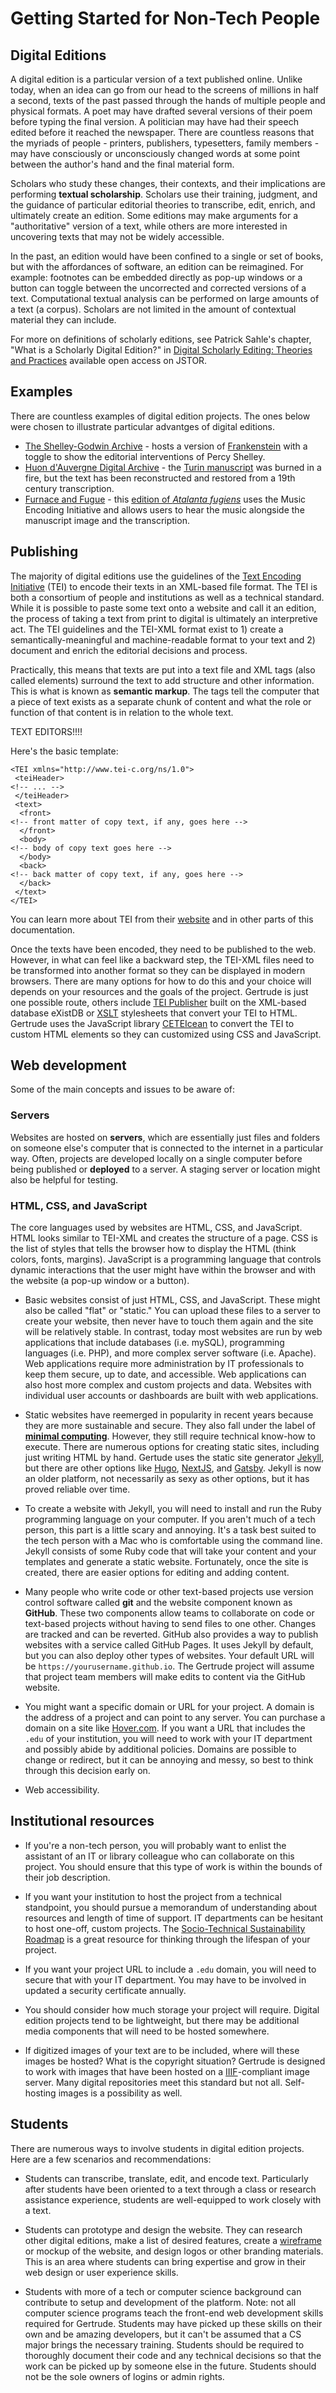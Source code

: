 # Getting Started for Non-Tech People

## Digital Editions 

A digital edition is a particular version of a text published online. Unlike today, when an idea can go from our head to the screens of millions in half a second, texts of the past passed through the hands of multiple people and physical formats. A poet may have drafted several versions of their poem before typing the final version. A politician may have had their speech edited before it reached the newspaper. There are countless reasons that the myriads of people - printers, publishers, typesetters, family members - may have consciously or unconsciously changed words at some point between the author's hand and the final material form. 

Scholars who study these changes, their contexts, and their implications are performing **textual scholarship**. Scholars use their training, judgment, and the guidance of particular editorial theories to transcribe, edit, enrich, and ultimately create an edition. Some editions may make arguments for a "authoritative" version of a text, while others are more interested in uncovering texts that may not be widely accessible. 

In the past, an edition would have been confined to a single or set of books, but with the affordances of software, an edition can be reimagined. For example: footnotes can be embedded directly as pop-up windows or a button can toggle between the uncorrected and corrected versions of a text. Computational textual analysis can be performed on large amounts of a text (a corpus). Scholars are not limited in the amount of contextual material they can include. 

For more on definitions of scholarly editions, see Patrick Sahle's chapter, "What is a Scholarly Digital Edition?" in [Digital Scholarly Editing: Theories and Practices](https://www.jstor.org/stable/j.ctt1fzhh6v) available open access on JSTOR.


## Examples

There are countless examples of digital edition projects. The ones below were chosen to illustrate particular advantges of digital editions. 

* [The Shelley-Godwin Archive](http://shelleygodwinarchive.org/) - hosts a version of [Frankenstein](http://shelleygodwinarchive.org/sc/oxford/frankenstein/volume/i/#/p1/mode/std) with a toggle to show the editorial interventions of Percy Shelley.
* [Huon d'Auvergne Digital Archive](https://www.huondauvergne.org/) - the [Turin manuscript](https://www.huondauvergne.org/t-edition/t-edition-001r) was burned in a fire, but the text has been reconstructed and restored from a 19th century transcription.  
* [Furnace and Fugue](https://furnaceandfugue.org/) - this [edition of *Atalanta fugiens*](https://furnaceandfugue.org/atalanta-fugiens/emblem01.html) uses the Music Encoding Initiative and allows users to hear the music alongside the manuscript image and the transcription.


## Publishing

The majority of digital editions use the guidelines of the [Text Encoding Initiative](https://tei-c.org/) (TEI) to encode their texts in an XML-based file format. The TEI is both a consortium of people and institutions as well as a technical standard. While it is possible to paste some text onto a website and call it an edition, the process of taking a text from print to digital is ultimately an interpretive act. The TEI guidelines and the TEI-XML format exist to 1) create a semantically-meaningful and machine-readable format to your text and 2) document and enrich the editorial decisions and process. 

Practically, this means that texts are put into a text file and XML tags (also called elements) surround the text to add structure and other information. This is what is known as **semantic markup**. The tags tell the computer that a piece of text exists as a separate chunk of content and what the role or function of that content is in relation to the whole text.

TEXT EDITORS!!!! 

Here's the basic template: 

```
<TEI xmlns="http://www.tei-c.org/ns/1.0">
 <teiHeader>
<!-- ... -->
 </teiHeader>
 <text>
  <front>
<!-- front matter of copy text, if any, goes here -->
  </front>
  <body>
<!-- body of copy text goes here -->
  </body>
  <back>
<!-- back matter of copy text, if any, goes here -->
  </back>
 </text>
</TEI>
```

You can learn more about TEI from their [website](https://tei-c.org/support/learn/) and in other parts of this documentation. 

Once the texts have been encoded, they need to be published to the web. However, in what can feel like a backward step, the TEI-XML files need to be transformed into another format so they can be displayed in modern browsers. There are many options for how to do this and your choice will depends on your resources and the goals of the project. Gertrude is just one possible route, others include [TEI Publisher](https://teipublisher.com/) built on the XML-based database eXistDB or [XSLT](https://www.w3schools.com/xml/xsl_intro.asp) stylesheets that convert your TEI to HTML. Gertrude uses the JavaScript library [CETEIcean](https://github.com/TEIC/CETEIcean) to convert the TEI to custom HTML elements so they can customized using CSS and JavaScript.


## Web development 

Some of the main concepts and issues to be aware of: 

### Servers
Websites are hosted on **servers**, which are essentially just files and folders on someone else's computer that is connected to the internet in a particular way. Often, projects are developed locally on a single computer before being published or **deployed** to a server. A staging server or location might also be helpful for testing. 

### HTML, CSS, and JavaScript
The core languages used by websites are HTML, CSS, and JavaScript. HTML looks similar to TEI-XML and creates the structure of a page. CSS is the list of styles that tells the browser how to display the HTML (think colors, fonts, margins). JavaScript is a programming language that controls dynamic interactions that the user might have within the browser and with the website (a pop-up window or a button). 

- Basic websites consist of just HTML, CSS, and JavaScript. These might also be called "flat" or "static." You can upload these files to a server to create your website, then never have to touch them again and the site will be relatively stable. In contrast, today most websites are run by web applications that include databases (i.e. mySQL), programming languages (i.e. PHP), and more complex server software (i.e. Apache). Web applications require more administration by IT professionals to keep them secure, up to date, and accessible. Web applications can also host more complex and custom projects and data. Websites with individual user accounts or dashboards are built with web applications. 

- Static websites have reemerged in popularity in recent years because they are more sustainable and secure. They also fall under the label of **[minimal computing](https://go-dh.github.io/mincomp/about/)**. However, they still require technical know-how to execute. There are numerous options for creating static sites, including just writing HTML by hand. Gertude uses the static site generator [Jekyll](https://jekyllrb.com/), but there are other options like [Hugo](https://gohugo.io/), [NextJS](https://nextjs.org/), and [Gatsby](https://www.gatsbyjs.com/). Jekyll is now an older platform, not necessarily as sexy as other options, but it has proved reliable over time. 

- To create a website with Jekyll, you will need to install and run the Ruby programming language on your computer. If you aren't much of a tech person, this part is a little scary and annoying. It's a task best suited to the tech person with a Mac who is comfortable using the command line. Jekyll consists of some Ruby code that will take your content and your templates and generate a static website. Fortunately, once the site is created, there are easier options for editing and adding content.

- Many people who write code or other text-based projects use version control software called **git** and the website component known as **GitHub**. These two components allow teams to collaborate on code or text-based projects without having to send files to one other. Changes are tracked and can be reverted. GitHub also provides a way to publish websites with a service called GitHub Pages. It uses Jekyll by default, but you can also deploy other types of websites. Your default URL will be `https://yourusername.github.io`. The Gertrude project will assume that project team members will make edits to content via the GitHub website. 

- You might want a specific domain or URL for your project. A domain is the address of a project and can point to any server. You can purchase a domain on a site like [Hover.com](https://www.hover.com/). If you want a URL that includes the `.edu` of your institution, you will need to work with your IT department and possibly abide by additional policies. Domains are possible to change or redirect, but it can be annoying and messy, so best to think through this decision early on. 

- Web accessibility. 


## Institutional resources

- If you're a non-tech person, you will probably want to enlist the assistant of an IT or library colleague who can collaborate on this project. You should ensure that this type of work is within the bounds of their job description. 

- If you want your institution to host the project from a technical standpoint, you should pursue a memorandum of understanding about resources and length of time of support. IT departments can be hesitant to host one-off, custom projects. The [Socio-Technical Sustainability Roadmap](https://sites.haa.pitt.edu/sustainabilityroadmap/) is a great resource for thinking through the lifespan of your project. 

- If you want your project URL to include a `.edu` domain, you will need to secure that with your IT department. You may have to be involved in updated a security certificate annually. 

- You should consider how much storage your project will require. Digital edition projects tend to be lightweight, but there may be additional media components that will need to be hosted somewhere. 

- If digitized images of your text are to be included, where will these images be hosted? What is the copyright situation? Gertrude is designed to work with images that have been hosted on a [IIIF](https://iiif.io/)-compliant image server. Many digital repositories meet this standard but not all. Self-hosting images is a possibility as well.

## Students

There are numerous ways to involve students in digital edition projects. Here are a few scenarios and recommendations: 

- Students can transcribe, translate, edit, and encode text. Particularly after students have been oriented to a text through a class or research assistance experience, students are well-equipped to work closely with a text. 

- Students can prototype and design the website. They can research other digital editions, make a list of desired features, create a [wireframe](https://wireframe.cc/) or mockup of the website, and design logos or other branding materials. This is an area where students can bring expertise and grow in their web design or user experience skills. 

- Students with more of a tech or computer science background can contribute to setup and development of the platform. Note: not all computer science programs teach the front-end web development skills required for Gertrude. Students may have picked up these skills on their own and be amazing developers, but it can't be assumed that a CS major brings the necessary training. Students should be required to thoroughly document their code and any technical decisions so that the work can be picked up by someone else in the future. Students should not be the sole owners of logins or admin rights. 



